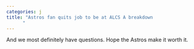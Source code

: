 ```yaml
---
categories: j
title: "Astros fan quits job to be at ALCS A breakdown
      "
---
```

And we most definitely have questions. Hope the Astros make it worth it.
      